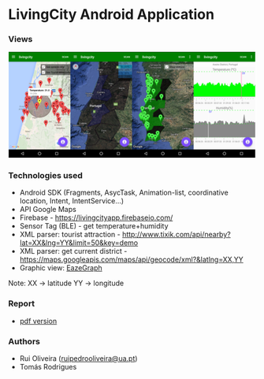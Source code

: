 # LivingCity Android Application


### Views

![alt tag](https://github.com/ruipoliveira/livingCity-Android/blob/master/Resources/printsViews.png)



### Technologies used

* Android SDK (Fragments, AsycTask, Animation-list, coordinative location, Intent, IntentService...) 
* API Google Maps
* Firebase - https://livingcityapp.firebaseio.com/ 
* Sensor Tag (BLE) - get temperature+humidity 
* XML parser: tourist attraction - http://www.tixik.com/api/nearby?lat=XX&lng=YY&limit=50&key=demo
* XML parser: get current district - https://maps.googleapis.com/maps/api/geocode/xml?&latlng=XX,YY
* Graphic view: [EazeGraph](https://github.com/blackfizz/EazeGraph)

Note: XX -> latitude YY -> longitude



### Report
* [pdf version](https://github.com/ruipoliveira/livingCity-Android/blob/master/Resources/LivingCity-android-14-07-16.pdf)


### Authors

* Rui Oliveira (ruipedrooliveira@ua.pt)
* Tomás Rodrigues
